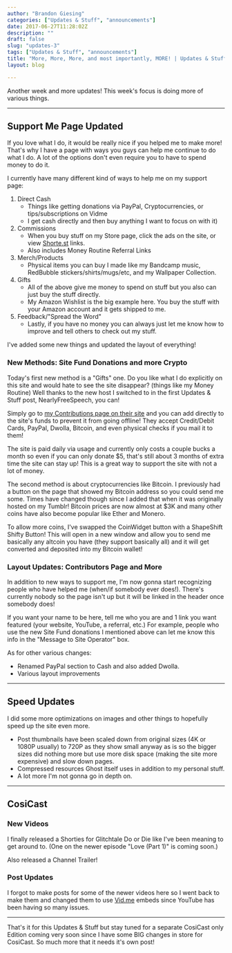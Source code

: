 ```yaml
---
author: "Brandon Giesing"
categories: ["Updates & Stuff", "announcements"]
date: 2017-06-27T11:28:02Z
description: ""
draft: false
slug: "updates-3"
tags: ["Updates & Stuff", "announcements"]
title: "More, More, More, and most importantly, MORE! | Updates & Stuff 3"
layout: blog

---
```


Another week and more updates! This week's focus is doing more of various things.

---

## Support Me Page Updated

If you love what I do, it would be really nice if you helped me to make more!
That's why I have a page with ways you guys can help me continue to do what I
do. A lot of the options don't even require you to have to spend money to do it.

I currently have many different kind of ways to help me on my support page:

1. Direct Cash
   * Things like getting donations via PayPal, Cryptocurrencies, or
     tips/subscriptions on Vidme
   * I get cash directly and then buy anything I want to focus on with it)
2. Commissions
   * When you buy stuff on my Store page, click the ads on the site, or view
     [Shorte.st][shortest]  links.
   * Also includes Money Routine Referral Links
3. Merch/Products
   * Physical items you can buy I made like my Bandcamp music, RedBubble
     stickers/shirts/mugs/etc, and my Wallpaper Collection.
4. Gifts
   * All of the above give me money to spend on stuff but you also can just buy
     the stuff directly.
   * My Amazon Wishlist is the big example here. You buy the stuff with your
     Amazon account and it gets shipped to me.
5. Feedback/"Spread the Word"
   * Lastly, if you have no money you can always just let me know how to improve
     and tell others to check out my stuff.

I've added some new things and updated the layout of everything!

### New Methods: Site Fund Donations and more Crypto

Today's first new method is a "Gifts" one. Do you like what I do explicitly on
this site and would hate to see the site disappear? (things like my Money
Routine) Well thanks to the new host I switched to in the first Updates & Stuff
post, NearlyFreeSpeech, you can!

Simply go to [my Contributions page on their site][nfs-contribute]  and you can
add directly to the site's funds to prevent it from going offline! They accept
Credit/Debit Cards, PayPal, Dwolla, Bitcoin, and even physical checks if you
mail it to them!

The site is paid daily via usage and currently only costs a couple bucks a month
so even if you can only donate $5, that's still about 3 months of extra time the
site can stay up! This is a great way to support the site with not a lot of
money.

The second method is about cryptocurrencies like Bitcoin. I previously had a
button on the page that showed my Bitcoin address so you could send me some.
Times have changed though since I added that when it was originally hosted on my
Tumblr! Bitcoin prices are now almost at $3K and many other coins have also
become popular like Ether and Monero.

To allow more coins, I've swapped the CoinWidget button with a ShapeShift Shifty
Button! This will open in a new window and allow you to send me basically any
altcoin you have (they support basically all) and it will get converted and
deposited into my Bitcoin wallet!

### Layout Updates: Contributors Page and More

In addition to new ways to support me, I'm now gonna start recognizing people
who have helped me (when/if somebody ever does!). There's currently nobody so
the page isn't up but it will be linked in the header once somebody does!

If you want your name to be here, tell me who you are and 1 link you want
featured (your website, YouTube, a referral, etc.) For example, people who use
the new Site Fund donations I mentioned above can let me know this info in the
"Message to Site Operator" box.

As for other various changes:

* Renamed PayPal section to Cash and also added Dwolla.
* Various layout improvements

---

## Speed Updates

I did some more optimizations on images and other things to hopefully speed up
the site even more.

* Post thumbnails have been scaled down from original sizes (4K or 1080P
  usually) to 720P as they show small anyway as is so the bigger sizes did
  nothing more but use more disk space (making the site more expensive) and slow
  down pages.
* Compressed resources Ghost itself uses in addition to my personal stuff.
* A lot more I'm not gonna go in depth on.

---

## CosiCast

### New Videos

I finally released a Shorties for Glitchtale Do or Die like I've been meaning to
get around to. (One on the newer episode "Love (Part 1)" is coming soon.)

Also released a Channel Trailer!

### Post Updates

I forgot to make posts for some of the newer videos here so I went back to make
them and changed them to use [Vid.me][vidme] embeds since YouTube has been
having so many issues.

---

That's it for this Updates & Stuff but stay tuned for a separate CosiCast only
Edition coming very soon since I have some BIG  changes in store for CosiCast.
So much more that it needs it's own post!

[shortest]: http://shorte.st
[nfs-contribute]: https://www.nearlyfreespeech.net/contribute/www.brandongiesing.com
[vidme]: http://vid.me
